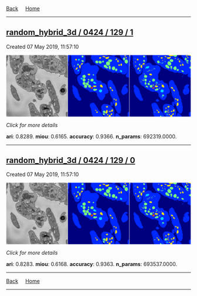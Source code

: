 
[Back](..)&nbsp;&nbsp;&nbsp;&nbsp;&nbsp;[Home](https://leapmanlab.github.io/snapshots)

---

<div class="summary"><a href="1"><h2>random_hybrid_3d / 0424 / 129 / 1</h2></a><p>Created 07 May 2019, 11:57:10
</p><a href="1"><img src="1/media/summary.png" align="center"></a><p>
<i>Click for more details</i>
</p></div>

**ari**: 0.8289. **miou**: 0.6165. **accuracy**: 0.9366. **n_params**: 692319.0000. 

---

<div class="summary"><a href="0"><h2>random_hybrid_3d / 0424 / 129 / 0</h2></a><p>Created 07 May 2019, 11:57:10
</p><a href="0"><img src="0/media/summary.png" align="center"></a><p>
<i>Click for more details</i>
</p></div>

**ari**: 0.8283. **miou**: 0.6168. **accuracy**: 0.9363. **n_params**: 693537.0000. 

---

[Back](..)&nbsp;&nbsp;&nbsp;&nbsp;&nbsp;[Home](https://leapmanlab.github.io/snapshots)

---
